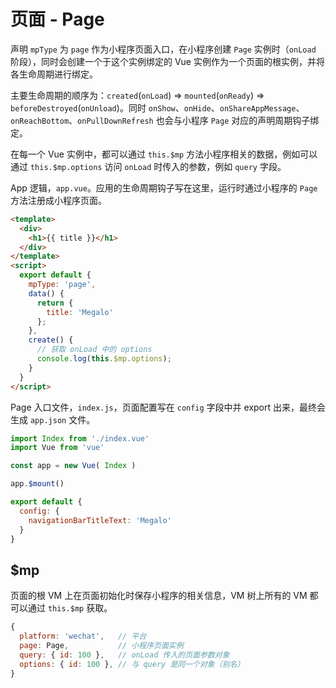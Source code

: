 # 页面 - Page

声明 `mpType` 为 `page` 作为小程序页面入口，在小程序创建 `Page` 实例时（`onLoad` 阶段），同时会创建一个于这个实例绑定的 Vue 实例作为一个页面的根实例，并将各生命周期进行绑定。

主要生命周期的顺序为：`created`(`onLoad`) => `mounted`(`onReady`) => `beforeDestroyed`(`onUnload`)。同时 `onShow`、`onHide`、`onShareAppMessage`、`onReachBottom`、`onPullDownRefresh` 也会与小程序 `Page` 对应的声明周期钩子绑定。

在每一个 Vue 实例中，都可以通过 `this.$mp` 方法小程序相关的数据，例如可以通过 `this.$mp.options` 访问 `onLoad` 时传入的参数，例如 `query` 字段。

App 逻辑，`app.vue`。应用的生命周期钩子写在这里，运行时通过小程序的 `Page` 方法注册成小程序页面。

```html
<template>
  <div>
    <h1>{{ title }}</h1>
  </div>
</template>
<script>
  export default {
    mpType: 'page',
    data() {
      return {
        title: 'Megalo'
      };
    },
    create() {
      // 获取 onLoad 中的 options
      console.log(this.$mp.options);
    }
  }
</script>
```

Page 入口文件，`index.js`，页面配置写在 `config` 字段中并 export 出来，最终会生成 `app.json` 文件。

```javascript
import Index from './index.vue'
import Vue from 'vue'

const app = new Vue( Index )

app.$mount()

export default {
  config: {
    navigationBarTitleText: 'Megalo'
  }
}
```

## $mp

页面的根 VM 上在页面初始化时保存小程序的相关信息，VM 树上所有的 VM 都可以通过 `this.$mp` 获取。

```javascript
{
  platform: 'wechat',   // 平台
  page: Page,           // 小程序页面实例
  query: { id: 100 },   // onLoad 传入的页面参数对象
  options: { id: 100 }, // 与 query 是同一个对象（别名）
}
```